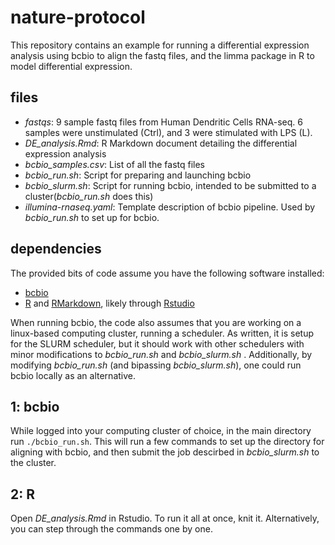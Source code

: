 # nature-protocol

This repository contains an example for running a differential expression analysis using bcbio to align the fastq files, and the limma package in R to model differential expression. 

## files
* _fastqs_: 9 sample fastq files from Human Dendritic Cells RNA-seq. 6 samples were unstimulated (Ctrl), and 3 were stimulated with LPS (L).
* _DE_analysis.Rmd_: R Markdown document detailing the differential expression analysis
* _bcbio_samples.csv_: List of all the fastq files
* _bcbio_run.sh_: Script for preparing and launching bcbio
* _bcbio_slurm.sh_: Script for running bcbio, intended to be submitted to a cluster(_bcbio_run.sh_ does this)
* _illumina-rnaseq.yaml_: Template description of bcbio pipeline. Used by _bcbio_run.sh_ to set up for bcbio.

## dependencies
The provided bits of code assume you have the following software installed: 
* [bcbio](https://github.com/bcbio/bcbio-nextgen)
* [R](https://www.r-project.org/) and [RMarkdown](https://rmarkdown.rstudio.com/), likely through [Rstudio](https://www.rstudio.com/)

When running bcbio, the code also assumes that you are working on a linux-based computing cluster, running a scheduler. As written, it is setup for the SLURM scheduler, but it should work with other schedulers with minor modifications to _bcbio_run.sh_ and _bcbio_slurm.sh_ . Additionally, by modifying _bcbio_run.sh_ (and bipassing _bcbio_slurm.sh_), one could run bcbio locally as an alternative.

## 1: bcbio
While logged into your computing cluster of choice, in the main directory run `./bcbio_run.sh`. This will run a few commands to set up the directory for aligning with bcbio, and then submit the job descirbed in _bcbio_slurm.sh_ to the cluster.

## 2: R
Open _DE_analysis.Rmd_ in Rstudio. To run it all at once, knit it. Alternatively, you can step through the commands one by one.
